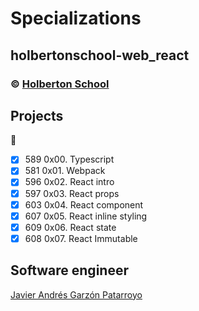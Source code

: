 # Specializations
## holbertonschool-web_react
### :copyright: **[Holberton School](https://www.holbertonschool.com/)**

## Projects
:open_file_folder:
* [x] 589 0x00. Typescript
* [x] 581 0x01. Webpack
* [x] 596 0x02. React intro
* [x] 597 0x03. React props
* [x] 603 0x04. React component
* [x] 607 0x05. React inline styling
* [x] 609 0x06. React state
* [x] 608 0x07. React Immutable

## Software engineer
[Javier Andrés Garzón Patarroyo](https://www.javierandresgp.com)
